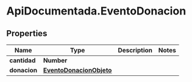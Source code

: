 # ApiDocumentada.EventoDonacion

## Properties

Name | Type | Description | Notes
------------ | ------------- | ------------- | -------------
**cantidad** | **Number** |  | 
**donacion** | [**EventoDonacionObjeto**](EventoDonacionObjeto.md) |  | 


